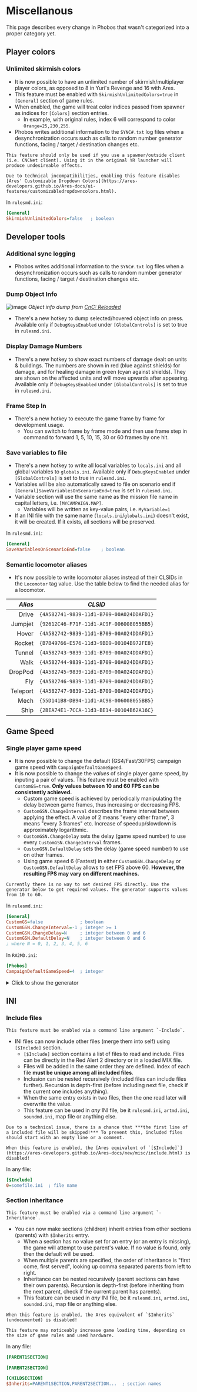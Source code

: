 # Miscellanous

This page describes every change in Phobos that wasn't categorized into a proper category yet.

## Player colors

### Unlimited skirmish colors

- It is now possible to have an unlimited number of skirmish/multiplayer player colors, as opposed to 8 in Yuri's Revenge and 16 with Ares.
- This feature must be enabled with `SkirmishUnlimitedColors=true` in `[General]` section of game rules.
- When enabled, the game will treat color indices passed from spawner as indices for `[Colors]` section entries.
  - In example, with original rules, index 6 will correspond to color `Orange=25,230,255`.
- Phobos writes additional information to the `SYNC#.txt` log files when a desynchronization occurs such as calls to random number generator functions, facing / target / destination changes etc.

```{note}
This feature should only be used if you use a spawner/outside client (i.e. CNCNet client). Using it in the original YR launcher will produce undesireable effects.
```

```{warning}
Due to technical incompatibilities, enabling this feature disables [Ares' Customizable Dropdown Colors](https://ares-developers.github.io/Ares-docs/ui-features/customizabledropdowncolors.html).
```

In `rulesmd.ini`:
```ini
[General]
SkirmishUnlimitedColors=false	; boolean
```

## Developer tools

### Additional sync logging

- Phobos writes additional information to the `SYNC#.txt` log files when a desynchronization occurs such as calls to random number generator functions, facing / target / destination changes etc.

### Dump Object Info

![image](_static/images/objectinfo-01.png)
*Object info dump from [CnC: Reloaded](https://www.moddb.com/mods/cncreloaded/)*

- There's a new hotkey to dump selected/hovered object info on press. Available only if `DebugKeysEnabled` under `[GlobalControls]` is set to true in `rulesmd.ini`.

### Display Damage Numbers

- There's a new hotkey to show exact numbers of damage dealt on units & buildings. The numbers are shown in red (blue against shields) for damage, and for healing damage in green (cyan against shields). They are shown on the affected units and will move upwards after appearing. Available only if `DebugKeysEnabled` under `[GlobalControls]` is set to true in `rulesmd.ini`.

### Frame Step In

- There's a new hotkey to execute the game frame by frame for development usage.
	- You can switch to frame by frame mode and then use frame step in command to forward 1, 5, 10, 15, 30 or 60 frames by one hit.

### Save variables to file

- There's a new hotkey to write all local variables to `locals.ini` and all global variables to `globals.ini`. Available only if `DebugKeysEnabled` under `[GlobalControls]` is set to true in `rulesmd.ini`.
- Variables will be also automatically saved to file on scenario end if `[General]SaveVariablesOnScenarioEnd=true` is set in `rulesmd.ini`.
- Variable section will use the same name as the mission file name in capital letters, i.e. `[MYCAMPAIGN.MAP]`.
  - Variables will be written as key-value pairs, i.e. `MyVariable=1`
- If an INI file with the same name (`locals.ini`/`globals.ini`) doesn't exist, it will be created. If it exists, all sections will be preserved.

In `rulesmd.ini`:
```ini
[General]
SaveVariablesOnScenarioEnd=false    ; boolean
```

### Semantic locomotor aliases

- It's now possible to write locomotor aliases instead of their CLSIDs in the `Locomotor` tag value. Use the table below to find the needed alias for a locomotor.

| *Alias*| *CLSID*                                  |
| -----: | :--------------------------------------: |
Drive    | `{4A582741-9839-11d1-B709-00A024DDAFD1}` |
Jumpjet  | `{92612C46-F71F-11d1-AC9F-006008055BB5}` |
Hover    | `{4A582742-9839-11d1-B709-00A024DDAFD1}` |
Rocket   | `{B7B49766-E576-11d3-9BD9-00104B972FE8}` |
Tunnel   | `{4A582743-9839-11d1-B709-00A024DDAFD1}` |
Walk     | `{4A582744-9839-11d1-B709-00A024DDAFD1}` |
DropPod  | `{4A582745-9839-11d1-B709-00A024DDAFD1}` |
Fly      | `{4A582746-9839-11d1-B709-00A024DDAFD1}` |
Teleport | `{4A582747-9839-11d1-B709-00A024DDAFD1}` |
Mech     | `{55D141B8-DB94-11d1-AC98-006008055BB5}` |
Ship     | `{2BEA74E1-7CCA-11d3-BE14-00104B62A16C}` |

## Game Speed

### Single player game speed

- It is now possible to change the default (GS4/Fast/30FPS) campaign game speed with `CampaignDefaultGameSpeed`.
- It is now possible to change the *values* of single player game speed, by inputing a pair of values. This feature must be enabled with `CustomGS=true`. **Only values between 10 and 60 FPS can be consistently achieved.**
  - Custom game speed is achieved by periodically manipulating the delay between game frames, thus increasing or decreasing FPS.
  - `CustomGSN.ChangeInterval` describes the frame interval between applying the effect. A value of 2 means "every other frame", 3 means "every 3 frames" etc. Increase of speedup/slowdown is approximately logarithmic.
  - `CustomGSN.ChangeDelay` sets the delay (game speed number) to use every `CustomGSN.ChangeInterval` frames.
  - `CustomGSN.DefaultDelay` sets the delay (game speed number) to use on other frames.
  - Using game speed 6 (Fastest) in either `CustomGSN.ChangeDelay` or `CustomGSN.DefaultDelay` allows to set FPS above 60. **However, the resulting FPS may vary on different machines.**

```{note}
Currently there is no way to set desired FPS directly. Use the generator below to get required values. The generator supports values from 10 to 60.
```

In `rulesmd.ini`:
```ini
[General]
CustomGS=false              ; boolean
CustomGSN.ChangeInterval=-1 ; integer >= 1
CustomGSN.ChangeDelay=N     ; integer between 0 and 6
CustomGSN.DefaultDelay=N    ; integer between 0 and 6
; where N = 0, 1, 2, 3, 4, 5, 6
```

In `RA2MD.ini`:
```ini
[Phobos]
CampaignDefaultGameSpeed=4  ; integer
```

<details>
<summary>Click to show the generator</summary>
<input id="customGameSpeedIn" type=number placeholder="Enter desired FPS" oninput="onInput()">
<p>Results (remember to replace N with your game speed number!):</p>
<div id="codeBlockHere1"></div>
</details>
<script>
makeINICodeBlock(document.getElementById("codeBlockHere1"), "customGameSpeedOut", 400);
let fpsArray = [];
for (let d = 0; d <= 5; d++) {
	for (let c = 0; c <= 5; c++) {
		for (let i = 1; i <= 40; i++) {
			fpsArray.push(Math.round(formula(c, d, i)));
		}
	}
}
function formula(c, d, i) {
	return (60/(6-c)+60/(6-d)*((i-1)/(6-c)))/(1+(i-1)/(6-c));
}
function onInput() {
	let fps = document.getElementById("customGameSpeedIn");
	let out = document.getElementById("customGameSpeedOut");
	out.textContent = ''; // remove all children
	out.appendChild(document.createElement("span"));
	let j = 0;
	let foundAny = false;
	while (true) {
		j = fpsArray.indexOf(parseInt(fps.value), j);
		if (j == -1) {
			break;
		}
		d = Math.floor(j / 240);
		c = Math.floor(j % 240 / 40);
		i = j % 40 + 1;
		j += 1;
		let content = [];
		if (foundAny) {
			content.push({key: null, value: null, comment: "// Or"});
		}
		content.push({key: "CustomGSN.DefaultDelay", value: d, comment: null});
		content.push({key: "CustomGSN.ChangeDelay", value: c, comment: null});
		content.push({key: "CustomGSN.ChangeInterval", value: i, comment: null});
		content.forEach(line => addINILine(out, line));
		foundAny = true;
	}
	if (!foundAny) {
		addINILine(out, {key: null, value: null, comment: "// Sorry, couldn't find anything!"});
	}
}
</script>

## INI

### Include files

```{note}
This feature must be enabled via a command line argument `-Include`.
```

- INI files can now include other files (merge them into self) using `[$Include]` section.
  - `[$Include]` section contains a list of files to read and include. Files can be directly in the Red Alert 2 directory or in a loaded MIX file.
  - Files will be added in the same order they are defined. Index of each file **must be unique among all included files**.
  - Inclusion can be nested recursively (included files can include files further). Recursion is depth-first (before including next file, check if the current one includes anything).
  - When the same entry exists in two files, then the one read later will overwrite the value.
  - This feature can be used in *any* INI file, be it `rulesmd.ini`, `artmd.ini`, `soundmd.ini`, map file or anything else.

```{warning}
Due to a technical issue, there is a chance that ***the first line of a included file will be skipped!*** To prevent this, included files should start with an empty line or a comment.
```

```{warning}
When this feature is enabled, the [Ares equivalent of `[$Include]`](https://ares-developers.github.io/Ares-docs/new/misc/include.html) is disabled!
```

In any file:
```ini
[$Include]
0=somefile.ini	; file name
```

### Section inheritance

```{note}
This feature must be enabled via a command line argument `-Inheritance`.
```

- You can now make sections (children) inherit entries from other sections (parents) with `$Inherits` entry.
  - When a section has no value set for an entry (or an entry is missing), the game will attempt to use parent's value. If no value is found, only then the default will be used.
  - When multiple parents are specified, the order of inheritance is "first come, first served", looking up comma separated parents from left to right.
  - Inheritance can be nested recursively (parent sections can have their own parents). Recursion is depth-first (before inheriting from the next parent, check if the current parent has parents).
  - This feature can be used in *any* INI file, be it `rulesmd.ini`, `artmd.ini`, `soundmd.ini`, map file or anything else.

```{warning}
When this feature is enabled, the Ares equivalent of `$Inherits` (undocumented) is disabled!
```

```{warning}
This feature may noticeably increase game loading time, depending on the size of game rules and used hardware.
```

In any file:
```ini
[PARENT1SECTION]

[PARENT2SECTION]

[CHILDSECTION]
$Inherits=PARENT1SECTION,PARENT2SECTION...  ; section names
```

